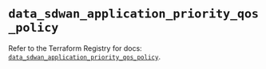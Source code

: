 # `data_sdwan_application_priority_qos_policy`

Refer to the Terraform Registry for docs: [`data_sdwan_application_priority_qos_policy`](https://registry.terraform.io/providers/ciscodevnet/sdwan/0.8.0/docs/data-sources/application_priority_qos_policy).
